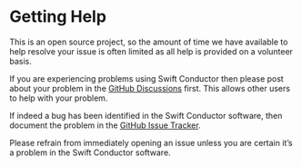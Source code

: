 
# Getting Help

This is an open source project, so the amount of time we have available to help resolve your issue is often 
limited as all help is provided on a volunteer basis. 

If you are experiencing problems using Swift Conductor then please post about your problem in 
the [GitHub Discussions](https://github.com/swift-conductor/conductor/discussions) first. 
This allows other users to help with your problem. 

If indeed a bug has been identified in the Swift Conductor software, then document the problem in the [GitHub Issue Tracker](https://github.com/swift-conductor/conductor/issues). 

Please refrain from immediately opening an issue unless you are certain it’s a problem in the Swift Conductor software.